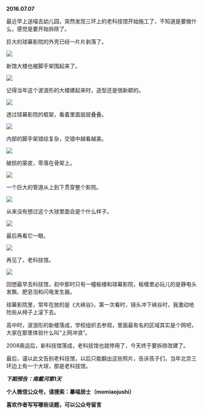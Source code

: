 
          
            
**2016.07.07**

最近早上送喵去幼儿园，突然发现三环上的老科技馆开始施工了，不知道是要做什么，感觉是要开始拆除了。

巨大的球幕影院的外壳已经一片片剥落了。




![](//upload-images.jianshu.io/upload_images/51001-07078d5262ed2b49.jpg)




新馆大楼也被脚手架围起来了。




![](//upload-images.jianshu.io/upload_images/51001-e17011f58d80e012.jpg)




记得当年这个波浪形的大楼建起来时，造型还是很新颖的。




![](//upload-images.jianshu.io/upload_images/51001-1dcf530933293977.jpg)




透过球幕影院的框架，看着里面层层叠叠。




![](//upload-images.jianshu.io/upload_images/51001-c75ccdec36adc33e.jpg)




内部的脚手架错综复杂，交错中越看越美。




![](//upload-images.jianshu.io/upload_images/51001-7194f8021d3b4b7b.jpg)




破损的蒙皮，零落在骨架上。




![](//upload-images.jianshu.io/upload_images/51001-c4cb069ffa7165c7.jpg)




一个巨大的管道从上到下贯穿整个影院。




![](//upload-images.jianshu.io/upload_images/51001-0c2caa7acda02649.jpg)




从来没有想过这个大球里面会是个什么样子。




![](//upload-images.jianshu.io/upload_images/51001-fdf16179d4736597.jpg)




最后再看它一眼。




![](//upload-images.jianshu.io/upload_images/51001-b086c94276b79e67.jpg)




再见了，老科技馆。




![](//upload-images.jianshu.io/upload_images/51001-80e9d536979f7b07.jpg)




回想最早去科技馆，初中那时只有一幢板楼和球幕影院，板楼里必玩儿的是静电头发飘、肥皂泡和闪电发生器。

球幕影院里，常年在放的是《大峡谷》，第一次看时，镜头冲下峡谷时，我激动地险些从椅子上滚下去。

高中时，波浪形的新楼落成，学校组织去参观，里面最有名的区域其实是个网吧，大家在那里体验什么叫“上网冲浪”。

2008奥运后，新科技馆落成，老科技馆也就停用了，今天终于要拆除改建了。

最后，谨以此文告别老科技馆，以后只能翻出这些照片，告诉孩子们，当年北京三环边上有一个大球，那是老科技馆。


***下期预告：南戴河第1天***


**个人微信公众号，请搜索：摹喵居士（momiaojushi）**

**喜欢作者写写哪些话题，可以公众号留言**

          
        